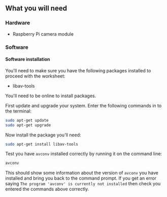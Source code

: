## What you will need

### Hardware

* Raspberry Pi camera module

### Software

#### Software installation

You'll need to make sure you have the following packages installed to proceed with the worksheet:

- libav-tools

You'll need to be online to install packages.

First update and upgrade your system. Enter the following commands in to the terminal:

```bash
sudo apt-get update
sudo apt-get upgrade
```

Now install the package you'll need:

```bash
sudo apt-get install libav-tools
```

Test you have `avconv` installed correctly by running it on the command line:

```bash
avconv
```

This should show some information about the version of `avconv` you have installed and bring you back to the command prompt. If you get an error saying `The program 'avconv' is currently not installed` then check you entered the commands above correctly.

